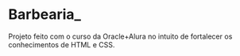# Barbearia_
Projeto feito com o curso da Oracle+Alura no intuito de fortalecer os conhecimentos de HTML e CSS.
